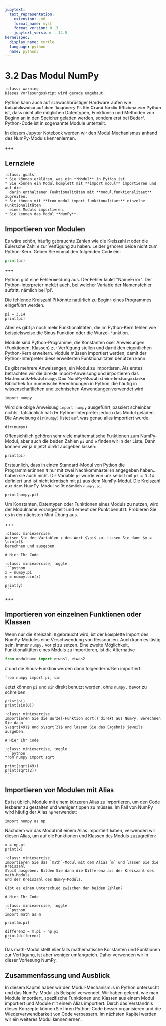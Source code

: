 ```yaml
---
jupytext:
  text_representation:
    extension: .md
    format_name: myst
    format_version: 0.13
    jupytext_version: 1.14.5
kernelspec:
  display_name: turtle
  language: python
  name: python3
---
```


# 3.2 Das Modul NumPy

```{admonition} Hinweise zur Vorlesung Objektorientierte Programmierung im WiSe 2025/26
:class: warning
Dieses Vorlesungsskript wird gerade umgebaut.
```

Python kann auch auf schwachbrüstiger Hardware laufen wie beispielsweise auf
dem Raspberry Pi. Ein Grund für die Effizienz von Python ist, dass nicht alle
möglichen Datentypen, Funktionen und Methoden von Beginn an in den Speicher
geladen werden, sondern erst bei Bedarf. Python-Code ist in sogenannte Module
unterteilt.

In diesem Jupyter Notebook werden wir den Modul-Mechanismus anhand des
NumPy-Moduls kennenlernen.

+++

## Lernziele

```{admonition} Lernziele
:class: goals
* Sie können erklären, was ein **Modul** in Python ist.
* Sie können ein Modul komplett mit **import modul** importieren und auf die
  darin enthaltenen Funktionalitäten mit **modul.funktionalitaet** zugreifen.
* Sie können mit **from modul import funktionalitaet** einzelne Funktionalitäten
  eines Moduls importieren.
* Sie kennen das Modul **NumPy**.
```

## Importieren von Modulen

Es wäre schön, häufig gebrauchte Zahlen wie die Kreiszahl $\pi$ oder die
Eulersche Zahl $e$ zur Verfügung zu haben. Leider gehören beide nicht zum
Python-Kern. Geben Sie einmal den folgenden Code ein:

```python
print(pi)
```

+++

Python gibt eine Fehlermeldung aus. Der Fehler lautet "NameError". Der
Python-Interpreter meldet auch, bei welcher Variable der Namensfehler auftritt,
nämlich bei 'pi'.

Die fehlende Kreiszahl Pi könnte natürlich zu Beginn eines Programmes eingeführt werden.

```{code-cell} ipython3
pi = 3.14
print(pi)
```

Aber es gibt ja noch mehr Funktionalitäten, die im Python-Kern fehlen wie
beispielsweise die Sinus-Funktion oder die Wurzel-Funktion.

Module sind Python-Programme, die Konstanten oder Anweisungen (Funktionen,
Klassen) zur Verfügung stellen und damit den eigentlichen Python-Kern erweitern.
Module müssen importiert werden, damit der Python-Interpreter diese erweiterten
Funktionalitäten benutzen kann.

Es gibt mehrere Anweisungen, ein Modul zu importieren. Als erstes betrachten wir
die direkte import-Anweisung und importieren das Mathematik-Modul `numpy`. Das
NumPy-Modul ist eine leistungsstarke Bibliothek für numerische Berechnungen in
Python, die häufig in wissenschaftlichen und technischen Anwendungen verwendet
wird.

```{code-cell} ipython3
import numpy
```

Wird die obige Anweisung `import numpy` ausgeführt, passiert scheinbar nichts.
Tatsächlich hat der Python-Interpreter jedoch das Modul geladen. Die Anweisung
`dir(numpy)` listet auf, was genau alles importiert wurde.

```{code-cell} ipython3
dir(numpy)
```

Offensichtlich gehören sehr viele mathematische Funktionen zum NumPy-Modul, aber
auch die beiden Zahlen `pi` und `e` finden wir in der Liste. Dann können wir ja
$\pi$ jetzt direkt ausgeben lassen:

```{code-cell} ipython3
print(pi)
```

Erstaunlich, dass in einem Standard-Modul von Python die Programmier:innen $\pi$
nur mit zwei Nachkommastellen angegeben haben... haben sie auch nicht. Die
Variable `pi` wurde von uns selbst mit `pi = 3.14` definiert und ist nicht
identisch mit `pi` aus dem NumPy-Modul. Die Kreiszahl aus dem NumPy-Modul heißt
nämlich `numpy.pi`.

```{code-cell} ipython3
print(numpy.pi)
```

Um Konstanten, Datentypen oder Funktionen eines Moduls zu nutzen, wird der
Modulname vorangestellt und erneut der Punkt benutzt. Probieren Sie es in der
nächsten Mini-Übung aus.

+++

````{admonition} Mini-Übung
:class: miniexercise
Weisen Sie der Variablen x den Wert $\pi$ zu. Lassen Sie dann $y = \sin(x)$
berechnen und ausgeben.
````

```{code-cell} ipython3
# Hier Ihr Code
```

````{admonition} Lösung
:class: miniexercise, toggle
```python
x = numpy.pi
y = numpy.sin(x)

print(y)
```
````

+++

## Importieren von einzelnen Funktionen oder Klassen

Wenn nur die Kreiszahl $\pi$ gebraucht wird, ist der komplette Import des
NumPy-Modules eine Verschwendung von Ressourcen. Auch kann es lästig sein, immer
`numpy.` vor pi zu setzen. Eine zweite Möglichkeit, Funktionalitäten eines
Moduls zu importieren, ist die Alternative

```python
from modulname import etwas1, etwas2
```

$\pi$ und die Sinus-Funktion werden dann folgendermaßen importiert:

```{code-cell} ipython3
from numpy import pi, sin
```

Jetzt können `pi` und `sin` direkt benutzt werden, ohne `numpy.` davor zu
schreiben.

```{code-cell} ipython3
print(pi)
print(sin(0))
```

````{admonition} Mini-Übung
:class: miniexercise
Importieren Sie die Wurzel-Funktion sqrt() direkt aus NumPy. Berechnen Sie dann
$\sqrt{49}$ und $\sqrt{2}$ und lassen Sie das Ergebnis jeweils ausgeben.
````

```{code-cell} ipython3
# Hier Ihr Code
```

````{admonition} Lösung
:class: miniexercise, toggle
```python
from numpy import sqrt

print(sqrt(49))
print(sqrt(2))
```
````

## Importieren von Modulen mit Alias

Es ist üblich, Module mit einem kürzeren Alias zu importieren, um den Code
lesbarer zu gestalten und weniger tippen zu müssen. Im Fall von NumPy wird
häufig der Alias `np` verwendet:

```{code-cell} ipython3
import numpy as np
```

Nachdem wir das Modul mit einem Alias importiert haben, verwenden wir diesen
Alias, um auf die Funktionen und Klassen des Moduls zuzugreifen:

```{code-cell} ipython3
x = np.pi
print(x)
```

````{admonition} Mini-Übung
:class: miniexercise
Importieren Sie das `math`-Modul mit dem Alias `m` und lassen Sie die Kreiszahl
$\pi$ ausgeben. Bilden Sie dann die Differenz aus der Kreiszahl des math-Moduls
und der Kreiszahl des NumPy-Moduls.

Gibt es einen Unterschied zwischen den beiden Zahlen?
````

```{code-cell} ipython3
# Hier Ihr Code
```

````{admonition} Lösung
:class: miniexercise, toggle
```python
import math as m

print(m.pi)

differenz = m.pi - np.pi
print(differenz)
```
````

Das math-Modul stellt ebenfalls mathematische Konstanten und Funktionen zur
Verfügung, ist aber weniger umfangreich. Daher verwenden wir in dieser Vorlesung
NumPy.

## Zusammenfassung und Ausblick

In diesem Kapitel haben wir den Modul-Mechanismus in Python untersucht und das
NumPy-Modul als Beispiel verwendet. Wir haben gelernt, wie man Module
importiert, spezifische Funktionen und Klassen aus einem Modul importiert und
Module mit einem Alias importiert. Durch das Verständnis dieser Konzepte können
Sie Ihren Python-Code besser organisieren und die Wiederverwendbarkeit von Code
verbessern. Im nächsten Kapitel werden wir ein weiteres Modul kennenlernen.
